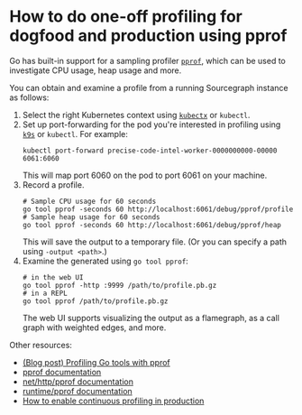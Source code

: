 # How to do one-off profiling for dogfood and production using pprof

Go has built-in support for a sampling profiler [`pprof`](https://github.com/google/pprof),
which can be used to investigate CPU usage, heap usage and more.

You can obtain and examine a profile from a running Sourcegraph instance as follows:

1. Select the right Kubernetes context using [`kubectx`](https://github.com/ahmetb/kubectx) or `kubectl`.
2. Set up port-forwarding for the pod you're interested in profiling using [`k9s`](https://k9scli.io/) or `kubectl`. For example:
   ```
   kubectl port-forward precise-code-intel-worker-0000000000-00000 6061:6060
   ```
   This will map port 6060 on the pod to port 6061 on your machine.
3. Record a profile.
   ```
   # Sample CPU usage for 60 seconds
   go tool pprof -seconds 60 http://localhost:6061/debug/pprof/profile
   # Sample heap usage for 60 seconds
   go tool pprof -seconds 60 http://localhost:6061/debug/pprof/heap
   ```
   This will save the output to a temporary file. (Or you can specify a path using `-output <path>`.)
4. Examine the generated using `go tool pprof`:
   ```
   # in the web UI
   go tool pprof -http :9999 /path/to/profile.pb.gz
   # in a REPL
   go tool pprof /path/to/profile.pb.gz
   ```
   The web UI supports visualizing the output as a flamegraph, as a call graph with weighted edges, and more.

Other resources:
* [(Blog post) Profiling Go tools with pprof](https://jvns.ca/blog/2017/09/24/profiling-go-with-pprof/)
* [pprof documentation](https://github.com/google/pprof/blob/master/doc/README.md)
* [net/http/pprof documentation](https://pkg.go.dev/net/http/pprof)
* [runtime/pprof documentation](https://pkg.go.dev/runtime/pprof)
* [How to enable continuous profiling in production](./profiling_continuous.md)
